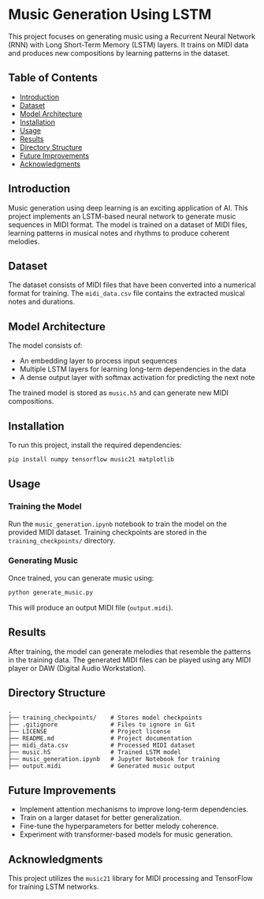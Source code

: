 # Music Generation Using LSTM

This project focuses on generating music using a Recurrent Neural Network (RNN) with Long Short-Term Memory (LSTM) layers. It trains on MIDI data and produces new compositions by learning patterns in the dataset.

## Table of Contents
- [Introduction](#introduction)
- [Dataset](#dataset)
- [Model Architecture](#model-architecture)
- [Installation](#installation)
- [Usage](#usage)
- [Results](#results)
- [Directory Structure](#directory-structure)
- [Future Improvements](#future-improvements)
- [Acknowledgments](#acknowledgments)

## Introduction
Music generation using deep learning is an exciting application of AI. This project implements an LSTM-based neural network to generate music sequences in MIDI format. The model is trained on a dataset of MIDI files, learning patterns in musical notes and rhythms to produce coherent melodies.

## Dataset
The dataset consists of MIDI files that have been converted into a numerical format for training. The `midi_data.csv` file contains the extracted musical notes and durations.

## Model Architecture
The model consists of:
- An embedding layer to process input sequences
- Multiple LSTM layers for learning long-term dependencies in the data
- A dense output layer with softmax activation for predicting the next note

The trained model is stored as `music.h5` and can generate new MIDI compositions.

## Installation
To run this project, install the required dependencies:
```bash
pip install numpy tensorflow music21 matplotlib
```

## Usage
### Training the Model
Run the `music_generation.ipynb` notebook to train the model on the provided MIDI dataset. Training checkpoints are stored in the `training_checkpoints/` directory.

### Generating Music
Once trained, you can generate music using:
```python
python generate_music.py
```
This will produce an output MIDI file (`output.midi`).

## Results
After training, the model can generate melodies that resemble the patterns in the training data. The generated MIDI files can be played using any MIDI player or DAW (Digital Audio Workstation).

## Directory Structure
```
.
├── training_checkpoints/    # Stores model checkpoints
├── .gitignore               # Files to ignore in Git
├── LICENSE                  # Project license
├── README.md                # Project documentation
├── midi_data.csv            # Processed MIDI dataset
├── music.h5                 # Trained LSTM model
├── music_generation.ipynb   # Jupyter Notebook for training
├── output.midi              # Generated music output
```

## Future Improvements
- Implement attention mechanisms to improve long-term dependencies.
- Train on a larger dataset for better generalization.
- Fine-tune the hyperparameters for better melody coherence.
- Experiment with transformer-based models for music generation.

## Acknowledgments
This project utilizes the `music21` library for MIDI processing and TensorFlow for training LSTM networks.
